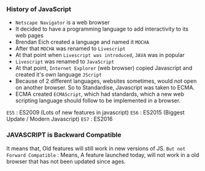 
### History of JavaScript


- `Netscape Navigator` is a web browser
- It decided to have a programming language to add interactivity to its web pages
- Brendan Eich created a language and  named it `MOCHA`
- After that `MOCHA` was renamed to `Livescript`
- At that point when `Livescript was introduced`, `JAVA` was in popular
- `Livescript` was renamed to `JavaScript`
- At that point, `Internet Explorer` (web browser) copied Javascript and created it's own language `JScript`
- Because of 2 different languages, websites sometimes, would not open on another browser. So to Standardise, Javascript was taken to ECMA.
- ECMA created `ECMAScript`, which had standards, which a new web scripting language should follow to be implemented in a browser.

`ES5` : ES2009 (Lots of new features in javascript)
`ES6` : ES2015 (Biggest Update / Modern Javascript)
`ES7` : ES2016

### JAVASCRIPT is Backward Compatible
It means that, Old features will still work in new versions of JS. 
`But not Forward Compatible` : Means, A feature launched today, will not work in a old browser that has not been updated since ages.

